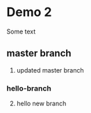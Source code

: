 # Demo 2

Some text 

## master branch
1. updated master branch



### hello-branch
2. hello new branch 